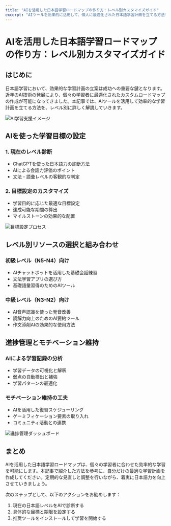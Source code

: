 ```yaml
---
title: "AIを活用した日本語学習ロードマップの作り方：レベル別カスタマイズガイド"
excerpt: "AIツールを効果的に活用して、個人に最適化された日本語学習計画を立てる方法を解説します。レベル別の具体的なリソース選びから、進捗管理までをカバーし、効率的な学習をサポートします。ChatGPTやその他のAIツールを使って、自分だけの学習ロードマップを作成しましょう。"
---
```


# AIを活用した日本語学習ロードマップの作り方：レベル別カスタマイズガイド

## はじめに

日本語学習において、効果的な学習計画の立案は成功への重要な鍵となります。近年のAI技術の発展により、個々の学習者に最適化されたカスタムロードマップの作成が可能になってきました。本記事では、AIツールを活用して効率的な学習計画を立てる方法を、レベル別に詳しく解説していきます。

![AI学習支援イメージ](/images/blog/006/ai-learning.jpg)

## AIを使った学習目標の設定

### 1. 現在のレベル診断
- ChatGPTを使った日本語力の診断方法
- AIによる会話力評価のポイント
- 文法・語彙レベルの客観的な判定

### 2. 目標設定のカスタマイズ
- 学習目的に応じた最適な目標設定
- 達成可能な期間の算出
- マイルストーンの効果的な配置

![目標設定プロセス](/images/blog/006/goal-setting.jpg)

## レベル別リソースの選択と組み合わせ

### 初級レベル（N5-N4）向け
- AIチャットボットを活用した基礎会話練習
- 文法学習アプリの選び方
- 基礎語彙習得のためのAIツール

### 中級レベル（N3-N2）向け
- AI音声認識を使った発音改善
- 読解力向上のためのAI要約ツール
- 作文添削AIの効果的な使用方法

## 進捗管理とモチベーション維持

### AIによる学習記録の分析
- 学習データの可視化と解釈
- 弱点の自動検出と補強
- 学習パターンの最適化

### モチベーション維持の工夫
- AIを活用した復習スケジューリング
- ゲーミフィケーション要素の取り入れ
- コミュニティ活動との連携

![進捗管理ダッシュボード](/images/blog/006/progress-tracking.jpg)

## まとめ

AIを活用した日本語学習ロードマップは、個々の学習者に合わせた効率的な学習を可能にします。本記事で紹介した方法を参考に、自分だけの最適な学習計画を作成してください。定期的な見直しと調整を行いながら、着実に日本語力を向上させていきましょう。

次のステップとして、以下のアクションをお勧めします：
1. 現在の日本語レベルをAIで診断する
2. 具体的な目標と期限を設定する
3. 推奨ツールをインストールして学習を開始する